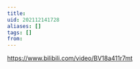 ```yaml
---
title: 
uid: 202112141728
aliases: []
tags: []
from: 
---
```

https://www.bilibili.com/video/BV18a411r7mt